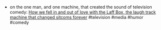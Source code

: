 - on the one man, and one machine, that created the sound of television comedy: [How we fell in and out of love with the Laff Box, the laugh track machine that changed sitcoms forever](https://www.abc.net.au/news/2020-04-16/history-of-the-laugh-track-laff-box-charles-douglass/12117866) #television #media #humor #comedy